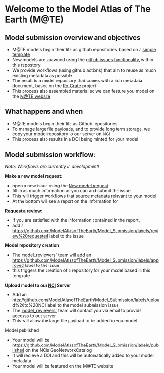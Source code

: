 # Welcome to the Model Atlas of The Earth (M@TE)

## Model submission overview and objectives

* M@TE models begin their life as github repositories, based on a [simple template](https://github.com/ModelAtlasofTheEarth/mate_model_template)
* New models are spawned using the [github issues functionality](https://github.com/ModelAtlasofTheEarth/Model_Submission/issues), within this repostory
* We provide workflows (using github actions) that aim to reuse as much existing metadata as possible
* The result is a model repository that comes with a rich metadata document, based on the [Ro-Crate](https://www.researchobject.org/ro-crate/) project
* This process also assembled material so we can feature you model on the [M@TE website](https://mate.science)

## What happens and when

*  M@TE models begin their life as Github repositories
*  To manage large file payloads, and to provide long term storage,  we copy your model repository to our server on NCI
*  This process also results in a DOI being minted for your model

## Model submission workflow:

_Note: Workflows are currently in development!_

**Make a new model request:** 
* open a new issue using the [New model request](https://github.com/ModelAtlasofTheEarth/Model_Submission/issues/new/choose)
* fill in as much information as you can and submit the issue
* This will trigger workflows that source metadata relavant to your model
* At the bottom will see a report on the information for

**Request a review:**
* If you are satisfied with the information contained in the report, 
* add a https://github.com/ModelAtlasofTheEarth/Model_Submission/labels/review%20requested label to the issue

**Model repository creation**
* The [model_reviewers`](https://github.com/orgs/ModelAtlasofTheEarth/teams/model_reviewers) team will add an https://github.com/ModelAtlasofTheEarth/Model_Submission/labels/approved label to the issue
* this triggers the creation of a repository for your model based in this template

**Upload model to our [NCI](https://nci.org.au/) Server**
* Add an htts://github.com/ModelAtlasofTheEarth/Model_Submission/labels/upload%20to%20NCI label to the model submission issue
* The [model_reviewers`](https://github.com/orgs/ModelAtlasofTheEarth/teams/model_reviewers) team will contact you via email to provide accesss to out server
* This will allow the large file payload to be added to you model

Model published
* Your model will be https://github.com/ModelAtlasofTheEarth/Model_Submission/labels/published on the NCIs GeoNetworkCatalog
* It will recieve a DOI and this will be automatically added to your model metadata
* Your model will be featured on the M@TE website
